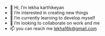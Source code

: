- 👋 Hi, I’m lekha karthikeyan
- 👀 I’m interested in creating new things
- 🌱 I’m currently learning to develop myself
- 💞️ I’m looking to collaborate on work and me
- 📫 you can reach me lekha16k@gmail.com

<!---
lekhak16/lekhak16 is a ✨ special ✨ repository because its `README.md` (this file) appears on your GitHub profile.
You can click the Preview link to take a look at your changes.
--->
